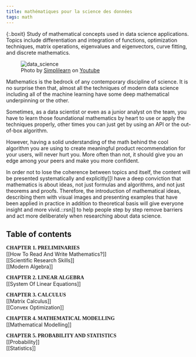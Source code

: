 ```yaml
---
title: mathématiques pour la science des données
tags: math
---
```


{:.boxit}
Study of mathematical concepts used in data science applications. Topics include differentiation and integration of functions, optimization techniques, matrix operations, eigenvalues and eigenvectors, curve fitting, and discrete mathematics.

<figure>
  <img src="https://i.ytimg.com/vi/X3paOmcrTjQ/maxresdefault.jpg" alt="data_science">
  <figcaption>Photo by <a href="https://www.youtube.com/channel/UCsvqVGtbbyHaMoevxPAq9Fg">Simplilearn</a> on <a href="https://www.youtube.com/watch?reload=9&v=X3paOmcrTjQ">Youtube</a></figcaption>
</figure>

Mathematics is the bedrock of any contemporary discipline of science. It is no surprise then that, almost all the techniques of modern data science including all of the machine learning have some deep mathematical underpinning or the other.

Sometimes, as a data scientist or even as a junior analyst on the team, you have to learn those foundational mathematics by heart to use or apply the techniques properly, other times you can just get by using an API or the out-of-box algorithm.

However, having a solid understanding of the math behind the cool algorithm you are using to create meaningful product recommendation for your users, will never hurt you. More often than not, it should give you an edge among your peers and make you more confident.

In order not to lose the coherence between topics and itself, the content will be presented systematically and explicitly[[I have a deep conviction that mathematics is about ideas, not just formulas and algorithms, and not just theorems and proofs. Therefore, the introduction of mathematical ideas, describing them with visual images and presenting examples that have been applied in practice in addition to theoretical basis will give everyone insight and more vivid.::rsn]] to help people step by step remove barriers and act more deliberately when researching about data science.

## Table of contents
<p class="p1"><span style="font-family:  'Charter', 'Source Serif Pro';font-weight: 600; text-transform: uppercase; ">Chapter 1. Preliminaries</span>
<br> <span style="text-transform: capitalize; ">[[How to read and write mathematics?]]</span>
<br> <span style="text-transform: capitalize; ">[[Scientific research skills]]</span>
<br> <span style="text-transform: capitalize; ">[[Modern algebra]]</span></p>

<span style="font-family:  'Charter', 'Source Serif Pro';font-weight: 600; text-transform: uppercase; ">Chapter 2. Linear algebra</span>
<br> <span style="text-transform: capitalize; ">[[System of linear equations]]</span>

<span style="font-family:  'Charter', 'Source Serif Pro';font-weight: 600; text-transform: uppercase; ">Chapter 3. Calculus</span>
<br> <span style="text-transform: capitalize; ">[[Matrix calculus]]</span>
<br> <span style="text-transform: capitalize; ">[[Convex optimization]]</span>

<span style="font-family:  'Charter', 'Source Serif Pro';font-weight: 600; text-transform: uppercase; ">Chapter 4. Mathematical modelling</span>
<br> <span style="text-transform: capitalize; ">[[Mathematical modelling]]</span>

<span style="font-family:  'Charter', 'Source Serif Pro';font-weight: 600; text-transform: uppercase; ">Chapter 5. Probability and statistics</span>
<br> <span style="text-transform: capitalize; ">[[Probability]]</span>
<br> <span style="text-transform: capitalize; ">[[Statistics]]</span>
